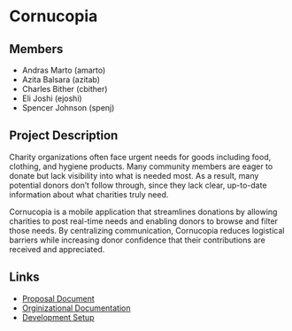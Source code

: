 # Cornucopia

## Members

- Andras Marto (amarto)
- Azita Balsara (azitab)
- Charles Bither (cbither)
- Eli Joshi (ejoshi)
- Spencer Johnson (spenj)

## Project Description

Charity organizations often face urgent needs for goods including food, clothing, and hygiene products. Many community members are eager to donate but lack visibility into what is needed most. As a result, many potential donors don’t follow through, since they lack clear, up-to-date information about what charities truly need.

Cornucopia is a mobile application that streamlines donations by allowing charities to post real-time needs and enabling donors to browse and filter those needs. By centralizing communication, Cornucopia reduces logistical barriers while increasing donor confidence that their contributions are received and appreciated.

## Links

- [Proposal Document](https://docs.google.com/document/d/1MNm4lgE8vIqCnj3oJq1o6MpgDq2Q1TAc0yENPEfM0sc/edit?tab=t.0#heading=h.a9qxd8i05pbz)
- [Orginizational Documentation](https://docs.google.com/document/d/1w2Ql-3Q95YtEth-4TeeAd_fKIWuH4WNiWsU_rfOtZ9A/edit?tab=t.0#heading=h.wcy407y6cj9p)
- [Development Setup](https://docs.google.com/document/d/1Tqk6vjNawrgG4LFsarCnLGoLLJSEFkyjqfKXvwruRws/edit?tab=t.0)
